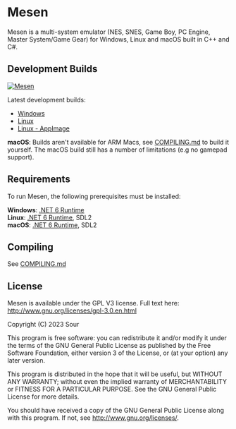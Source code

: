 # Mesen

Mesen is a multi-system emulator (NES, SNES, Game Boy, PC Engine, Master System/Game Gear) for Windows, Linux and macOS built in C++ and C#.  

## Development Builds

[![Mesen](https://github.com/SourMesen/Mesen2/actions/workflows/build.yml/badge.svg)](https://github.com/SourMesen/Mesen2/actions/workflows/build.yml)

Latest development builds:  

* [Windows](https://nightly.link/SourMesen/Mesen2/workflows/build/master/Mesen%20%28Windows%29.zip)  
* [Linux](https://nightly.link/SourMesen/Mesen2/workflows/build/master/Mesen%20%28Linux%20-%20ubuntu-20.04%20-%20clang%29.zip)  
* [Linux - AppImage](https://nightly.link/SourMesen/Mesen2/workflows/build/master/Mesen%20(Linux%20x64%20-%20AppImage).zip)

**macOS**: Builds aren't available for ARM Macs, see [COMPILING.md](COMPILING.md) to build it yourself. The macOS build still has a number of limitations (e.g no gamepad support).

## Requirements

To run Mesen, the following prerequisites must be installed:  

**Windows**: [.NET 6 Runtime](https://dotnet.microsoft.com/en-us/download/dotnet/6.0)  
**Linux**: [.NET 6 Runtime](https://dotnet.microsoft.com/en-us/download/dotnet/6.0), SDL2  
**macOS**: [.NET 6 Runtime](https://dotnet.microsoft.com/en-us/download/dotnet/6.0), SDL2  

## Compiling

See [COMPILING.md](COMPILING.md)

## License

Mesen is available under the GPL V3 license.  Full text here: <http://www.gnu.org/licenses/gpl-3.0.en.html>

Copyright (C) 2023 Sour

This program is free software: you can redistribute it and/or modify
it under the terms of the GNU General Public License as published by
the Free Software Foundation, either version 3 of the License, or
(at your option) any later version.

This program is distributed in the hope that it will be useful,
but WITHOUT ANY WARRANTY; without even the implied warranty of
MERCHANTABILITY or FITNESS FOR A PARTICULAR PURPOSE.  See the
GNU General Public License for more details.

You should have received a copy of the GNU General Public License
along with this program.  If not, see <http://www.gnu.org/licenses/>.
